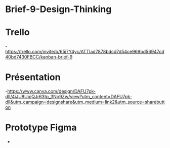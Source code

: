 # Brief-9-Design-Thinking
# Trello
-https://trello.com/invite/b/65j7Y4yc/ATTIad7878bdcd7d54ce969bd56947cd40bd7430FBCC/kanban-brief-9
# Présentation
-https://www.canva.com/design/DAFU7pk-dlI/4iJU8UqjQJr63tp_3No9Zw/view?utm_content=DAFU7pk-dlI&utm_campaign=designshare&utm_medium=link2&utm_source=sharebutton
# Prototype Figma
-